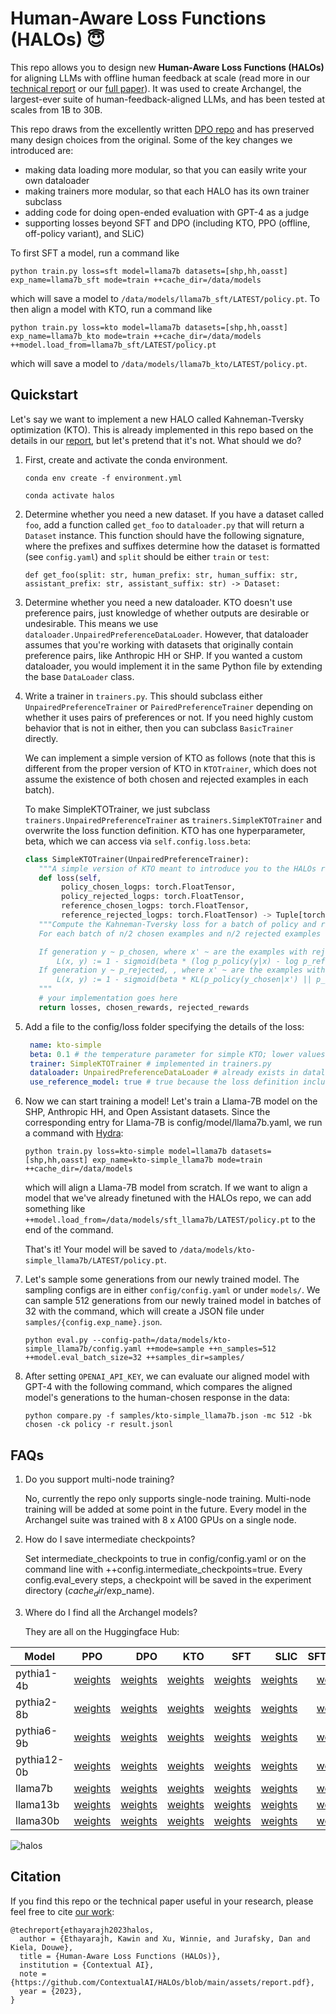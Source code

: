 
# Human-Aware Loss Functions (HALOs) :innocent:

This repo allows you to design new **Human-Aware Loss Functions (HALOs)** for aligning LLMs with offline human feedback at scale (read more in our [technical report](assets/report.pdf) or our [full paper](https://arxiv.org/abs/2402.01306)).
It was used to create Archangel, the largest-ever suite of human-feedback-aligned LLMs, and has been tested at scales from 1B to 30B.

This repo draws from the excellently written [DPO repo](https://github.com/eric-mitchell/direct-preference-optimization) and has preserved many design choices from the original.
Some of the key changes we introduced are:
- making data loading more modular, so that you can easily write your own dataloader
- making trainers more modular, so that each HALO has its own trainer subclass
- adding code for doing open-ended evaluation with GPT-4 as a judge
- supporting losses beyond SFT and DPO (including KTO, PPO (offline, off-policy variant), and SLiC)

To first SFT a model, run a command like

```python train.py loss=sft model=llama7b datasets=[shp,hh,oasst] exp_name=llama7b_sft mode=train ++cache_dir=/data/models```

which will save a model to `/data/models/llama7b_sft/LATEST/policy.pt`. To then align a model with KTO, run a command like

```python train.py loss=kto model=llama7b datasets=[shp,hh,oasst] exp_name=llama7b_kto mode=train ++cache_dir=/data/models ++model.load_from=llama7b_sft/LATEST/policy.pt```

which will save a model to `/data/models/llama7b_kto/LATEST/policy.pt`.


## Quickstart

Let's say we want to implement a new HALO called Kahneman-Tversky optimization (KTO).
This is already implemented in this repo based on the details in our [report](assets/report.pdf), but let's pretend that it's not. 
What should we do?

1. First, create and activate the conda environment.

    `conda env create -f environment.yml`
   
    `conda activate halos`

2. Determine whether you need a new dataset. If you have a dataset called `foo`, add a function called `get_foo` to `dataloader.py` that will return a `Dataset` instance. This function should have the following signature, where the prefixes and suffixes determine how the dataset is formatted (see `config.yaml`) and `split` should be either `train` or `test`:

    ```def get_foo(split: str, human_prefix: str, human_suffix: str, assistant_prefix: str, assistant_suffix: str) -> Dataset:```

4. Determine whether you need a new dataloader. KTO doesn't use preference pairs, just knowledge of whether outputs are desirable or undesirable.
   This means we use `dataloader.UnpairedPreferenceDataLoader`. However, that dataloader assumes that you're working with datasets that originally contain preference pairs, like Anthropic HH or SHP.
   If you wanted a custom dataloader, you would implement it in the same Python file by extending the base `DataLoader` class.

5. Write a trainer in `trainers.py`. This should subclass either `UnpairedPreferenceTrainer` or `PairedPreferenceTrainer` depending on whether it uses pairs of preferences or not.
   If you need highly custom behavior that is not in either, then you can subclass `BasicTrainer` directly.

   We can implement a simple version of KTO as follows (note that this is different from the proper version of KTO in `KTOTrainer`, which does not assume the existence of both chosen and rejected examples in each batch).

   To make SimpleKTOTrainer, we just subclass `trainers.UnpairedPreferenceTrainer` as `trainers.SimpleKTOTrainer` and overwrite the loss function definition. KTO has one hyperparameter, beta, which we can access via `self.config.loss.beta`:

   ```python
   class SimpleKTOTrainer(UnpairedPreferenceTrainer):
      """A simple version of KTO meant to introduce you to the HALOs repo."""
      def loss(self,
           policy_chosen_logps: torch.FloatTensor,
           policy_rejected_logps: torch.FloatTensor,
           reference_chosen_logps: torch.FloatTensor,
           reference_rejected_logps: torch.FloatTensor) -> Tuple[torch.FloatTensor, torch.FloatTensor, torch.FloatTensor]:
      """Compute the Kahneman-Tversky loss for a batch of policy and reference model log probabilities. 
      For each batch of n/2 chosen examples and n/2 rejected examples (belonging to n different inputs), calculate the loss as follows.

      If generation y ~ p_chosen, where x' ~ are the examples with rejected generations, we have the 'chosen' loss:
          L(x, y) := 1 - sigmoid(beta * (log p_policy(y|x) - log p_reference(y|x) - KL(p_policy(y_rejected|x') || p_reference(y_rejected|x')))
      If generation y ~ p_rejected, , where x' ~ are the examples with chosen generations, we have the 'rejected' loss:
          L(x, y) := 1 - sigmoid(beta * KL(p_policy(y_chosen|x') || p_reference(y_chosen|x')) - [log p_policy(y|x) - log p_reference(y|x)])
      """
      # your implementation goes here
      return losses, chosen_rewards, rejected_rewards
   ```

7. Add a file to the config/loss folder specifying the details of the loss:

   ```yaml
    name: kto-simple
    beta: 0.1 # the temperature parameter for simple KTO; lower values mean we care less about the reference model
    trainer: SimpleKTOTrainer # implemented in trainers.py
    dataloader: UnpairedPreferenceDataLoader # already exists in dataloaders.py
    use_reference_model: true # true because the loss definition includes a reference model
    ```

8. Now we can start training a model! Let's train a Llama-7B model on the SHP, Anthropic HH, and Open Assistant datasets.
   Since the corresponding entry for Llama-7B is config/model/llama7b.yaml, we run a command with [Hydra](https://hydra.cc/docs/intro/):

   `python train.py loss=kto-simple model=llama7b datasets=[shp,hh,oasst] exp_name=kto-simple_llama7b mode=train ++cache_dir=/data/models`

   which will align a Llama-7B model from scratch. If we want to align a model that we've already finetuned with the HALOs repo,
   we can add something like `++model.load_from=/data/models/sft_llama7b/LATEST/policy.pt` to the end of the command.

   That's it! Your model will be saved to `/data/models/kto-simple_llama7b/LATEST/policy.pt`.


9. Let's sample some generations from our newly trained model. The sampling configs are in either `config/config.yaml` or under `models/`.
   We can sample 512 generations from our newly trained model in batches of 32 with the command, which will create a JSON file under `samples/{config.exp_name}.json`.

   `python eval.py --config-path=/data/models/kto-simple_llama7b/config.yaml ++mode=sample ++n_samples=512 ++model.eval_batch_size=32 ++samples_dir=samples/`

10. After setting `OPENAI_API_KEY`, we can evaluate our aligned model with GPT-4 with the following command, which compares the aligned model's generations to the human-chosen response in the data:

    `python compare.py -f samples/kto-simple_llama7b.json -mc 512 -bk chosen -ck policy -r result.jsonl `


## FAQs

1. Do you support multi-node training?

   No, currently the repo only supports single-node training. Multi-node training will be added at some point in the future.
   Every model in the Archangel suite was trained with 8 x A100 GPUs on a single node.

2. How do I save intermediate checkpoints?

   Set intermediate_checkpoints to true in config/config.yaml or on the command line with ++config.intermediate_checkpoints=true.
   Every config.eval_every steps, a checkpoint will be saved in the experiment directory ($cache_dir/$exp_name).

3. Where do I find all the Archangel models?

    They are all on the Huggingface Hub:

| Model | PPO | DPO | KTO | SFT | SLIC | SFT+PPO | SFT+DPO | SFT+KTO | CSFT | SFT+CSFT |
| ------------- |:-------------:|-------------:|-------------:|-------------:|-------------:|-------------:|-------------:|-------------:| -------------:|-------------:|
| pythia1-4b | [weights](https://huggingface.co/ContextualAI/archangel_ppo_pythia1-4b) | [weights](https://huggingface.co/ContextualAI/archangel_dpo_pythia1-4b) | [weights](https://huggingface.co/ContextualAI/archangel_kto_pythia1-4b) | [weights](https://huggingface.co/ContextualAI/archangel_sft_pythia1-4b) | [weights](https://huggingface.co/ContextualAI/archangel_slic_pythia1-4b) | [weights](https://huggingface.co/ContextualAI/archangel_sft-ppo_pythia1-4b) | [weights](https://huggingface.co/ContextualAI/archangel_sft-dpo_pythia1-4b) | [weights](https://huggingface.co/ContextualAI/archangel_sft-kto_pythia1-4b) | [weights](https://huggingface.co/ContextualAI/archangel_csft_pythia1-4b) | [weights](https://huggingface.co/ContextualAI/archangel_sft-csft_pythia1-4b) |  
| pythia2-8b | [weights](https://huggingface.co/ContextualAI/archangel_ppo_pythia2-8b) | [weights](https://huggingface.co/ContextualAI/archangel_dpo_pythia2-8b) | [weights](https://huggingface.co/ContextualAI/archangel_kto_pythia2-8b) | [weights](https://huggingface.co/ContextualAI/archangel_sft_pythia2-8b) | [weights](https://huggingface.co/ContextualAI/archangel_slic_pythia2-8b) | [weights](https://huggingface.co/ContextualAI/archangel_sft-ppo_pythia2-8b) | [weights](https://huggingface.co/ContextualAI/archangel_sft-dpo_pythia2-8b) | [weights](https://huggingface.co/ContextualAI/archangel_sft-kto_pythia2-8b) | [weights](https://huggingface.co/ContextualAI/archangel_csft_pythia2-8b) | [weights](https://huggingface.co/ContextualAI/archangel_sft-csft_pythia2-8b) |  
| pythia6-9b | [weights](https://huggingface.co/ContextualAI/archangel_ppo_pythia6-9b) | [weights](https://huggingface.co/ContextualAI/archangel_dpo_pythia6-9b) | [weights](https://huggingface.co/ContextualAI/archangel_kto_pythia6-9b) | [weights](https://huggingface.co/ContextualAI/archangel_sft_pythia6-9b) | [weights](https://huggingface.co/ContextualAI/archangel_slic_pythia6-9b) | [weights](https://huggingface.co/ContextualAI/archangel_sft-ppo_pythia6-9b) | [weights](https://huggingface.co/ContextualAI/archangel_sft-dpo_pythia6-9b) | [weights](https://huggingface.co/ContextualAI/archangel_sft-kto_pythia6-9b) | [weights](https://huggingface.co/ContextualAI/archangel_csft_pythia6-9b) | [weights](https://huggingface.co/ContextualAI/archangel_sft-csft_pythia6-9b) |  
| pythia12-0b | [weights](https://huggingface.co/ContextualAI/archangel_ppo_pythia12-0b) | [weights](https://huggingface.co/ContextualAI/archangel_dpo_pythia12-0b) | [weights](https://huggingface.co/ContextualAI/archangel_kto_pythia12-0b) | [weights](https://huggingface.co/ContextualAI/archangel_sft_pythia12-0b) | [weights](https://huggingface.co/ContextualAI/archangel_slic_pythia12-0b) | [weights](https://huggingface.co/ContextualAI/archangel_sft-ppo_pythia12-0b) | [weights](https://huggingface.co/ContextualAI/archangel_sft-dpo_pythia12-0b) | [weights](https://huggingface.co/ContextualAI/archangel_sft-kto_pythia12-0b) | [weights](https://huggingface.co/ContextualAI/archangel_csft_pythia12-0b) | [weights](https://huggingface.co/ContextualAI/archangel_sft-csft_pythia12-0b) |  
| llama7b | [weights](https://huggingface.co/ContextualAI/archangel_ppo_llama7b) | [weights](https://huggingface.co/ContextualAI/archangel_dpo_llama7b) | [weights](https://huggingface.co/ContextualAI/archangel_kto_llama7b) | [weights](https://huggingface.co/ContextualAI/archangel_sft_llama7b) | [weights](https://huggingface.co/ContextualAI/archangel_slic_llama7b) | [weights](https://huggingface.co/ContextualAI/archangel_sft-ppo_llama7b) | [weights](https://huggingface.co/ContextualAI/archangel_sft-dpo_llama7b) | [weights](https://huggingface.co/ContextualAI/archangel_sft-kto_llama7b) | [weights](https://huggingface.co/ContextualAI/archangel_csft_llama7b) | [weights](https://huggingface.co/ContextualAI/archangel_sft-csft_llama7b) |  
| llama13b | [weights](https://huggingface.co/ContextualAI/archangel_ppo_llama13b) | [weights](https://huggingface.co/ContextualAI/archangel_dpo_llama13b) | [weights](https://huggingface.co/ContextualAI/archangel_kto_llama13b) | [weights](https://huggingface.co/ContextualAI/archangel_sft_llama13b) | [weights](https://huggingface.co/ContextualAI/archangel_slic_llama13b) | [weights](https://huggingface.co/ContextualAI/archangel_sft-ppo_llama13b) | [weights](https://huggingface.co/ContextualAI/archangel_sft-dpo_llama13b) | [weights](https://huggingface.co/ContextualAI/archangel_sft-kto_llama13b) | [weights](https://huggingface.co/ContextualAI/archangel_csft_llama13b) | [weights](https://huggingface.co/ContextualAI/archangel_sft-csft_llama13b) |  
| llama30b | [weights](https://huggingface.co/ContextualAI/archangel_ppo_llama30b) | [weights](https://huggingface.co/ContextualAI/archangel_dpo_llama30b) | [weights](https://huggingface.co/ContextualAI/archangel_kto_llama30b) | [weights](https://huggingface.co/ContextualAI/archangel_sft_llama30b) | [weights](https://huggingface.co/ContextualAI/archangel_slic_llama30b) | [weights](https://huggingface.co/ContextualAI/archangel_sft-ppo_llama30b) | [weights](https://huggingface.co/ContextualAI/archangel_sft-dpo_llama30b) | [weights](https://huggingface.co/ContextualAI/archangel_sft-kto_llama30b) | [weights](https://huggingface.co/ContextualAI/archangel_csft_llama30b) | [weights](https://huggingface.co/ContextualAI/archangel_sft-csft_llama30b) |  

![halos](assets/thumbnail.jpg)

   
## Citation

If you find this repo or the technical paper useful in your research, please feel free to cite [our work](https://contextual.ai/better-cheaper-faster-llm-alignment-with-kto/):
```
@techreport{ethayarajh2023halos,
  author = {Ethayarajh, Kawin and Xu, Winnie, and Jurafsky, Dan and Kiela, Douwe},
  title = {Human-Aware Loss Functions (HALOs)},
  institution = {Contextual AI},
  note = {https://github.com/ContextualAI/HALOs/blob/main/assets/report.pdf},
  year = {2023},
}
```
